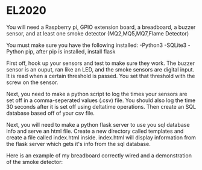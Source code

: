 # EL2020
You will need a Raspberry pi, GPIO extension board, a breadboard, a buzzer sensor, and at least one smoke detector (MQ2,MQ5,MQ7,Flame Detector)

You must make sure you have the following installed: -Python3 -SQLite3 -Python pip, after pip is installed, install flask

First off, hook up your sensors and test to make sure they work. The buzzer sensor is an ouput, ran like an LED, and the smoke sensors are digital input. It is read when a certain threshold is passed. You set that threshold with the screw on the sensor.

Next, you need to make a python script to log the times your sensors are set off in a comma-seperated values (.csv) file. You should also log the time 30 seconds after it is set off using deltatime operations. Then create an SQL database based off of your csv file.

Next, you will need to make a python flask server to use you sql database info and serve an html file. Create a new directory called templates and create a file called index.html inside. index.html will display information from the flask server which gets it's info from the sql database.

Here is an example of my breadboard correctly wired and a demonstration of the smoke detector:
